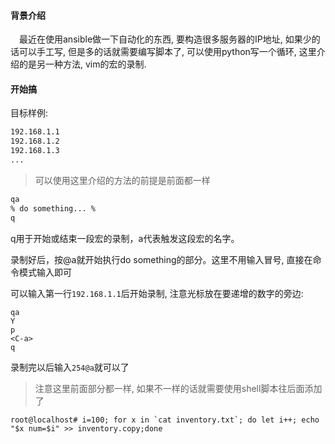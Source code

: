 #### 背景介绍

&emsp;最近在使用ansible做一下自动化的东西, 要构造很多服务器的IP地址, 如果少的话可以手工写, 但是多的话就需要编写脚本了, 可以使用python写一个循环, 这里介绍的是另一种方法, vim的宏的录制.


#### 开始搞

目标样例:

```bash
192.168.1.1
192.168.1.2
192.168.1.3
...

```

> 可以使用这里介绍的方法的前提是前面都一样

```bash
qa
% do something... %
q
```

q用于开始或结束一段宏的录制，a代表触发这段宏的名字。

录制好后，按@a就开始执行do something的部分。这里不用输入冒号, 直接在命令模式输入即可

可以输入第一行`192.168.1.1`后开始录制, 注意光标放在要递增的数字的旁边:

```
qa
Y
p
<C-a>
q

```

录制完以后输入`254@a`就可以了

> 注意这里前面部分都一样, 如果不一样的话就需要使用shell脚本往后面添加了

```
root@localhost# i=100; for x in `cat inventory.txt`; do let i++; echo "$x num=$i" >> inventory.copy;done
```